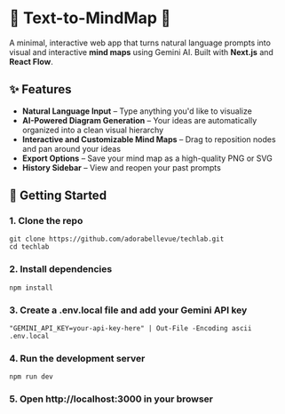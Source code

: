 # 💬 Text-to-MindMap 💬

A minimal, interactive web app that turns natural language prompts into visual and interactive **mind maps** using Gemini AI. Built with **Next.js** and **React Flow**.

## ✨ Features

- **Natural Language Input** – Type anything you'd like to visualize  
- **AI-Powered Diagram Generation** – Your ideas are automatically organized into a clean visual hierarchy  
- **Interactive and Customizable Mind Maps** – Drag to reposition nodes and pan around your ideas
- **Export Options** – Save your mind map as a high-quality PNG or SVG  
- **History Sidebar** – View and reopen your past prompts  

## 🚀 Getting Started

### 1. Clone the repo
```pwsh
git clone https://github.com/adorabellevue/techlab.git
cd techlab
```

### 2. Install dependencies
```pwsh
npm install
```

### 3. Create a .env.local file and add your Gemini API key
```pwsh
"GEMINI_API_KEY=your-api-key-here" | Out-File -Encoding ascii .env.local
```

### 4. Run the development server
```pwsh
npm run dev
```

### 5. Open http://localhost:3000 in your browser
